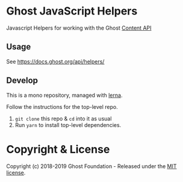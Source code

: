 # Ghost JavaScript Helpers

Javascript Helpers for working with the Ghost [Content API](https://docs.ghost.org/api/content/)

## Usage

See https://docs.ghost.org/api/helpers/

## Develop

This is a mono repository, managed with [lerna](https://lernajs.io/).

Follow the instructions for the top-level repo.
1. `git clone` this repo & `cd` into it as usual
2. Run `yarn` to install top-level dependencies.


# Copyright & License

Copyright (c) 2018-2019 Ghost Foundation - Released under the [MIT license](LICENSE).
